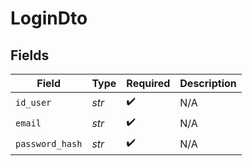 # LoginDto


## Fields

| Field              | Type               | Required           | Description        |
| ------------------ | ------------------ | ------------------ | ------------------ |
| `id_user`          | *str*              | :heavy_check_mark: | N/A                |
| `email`            | *str*              | :heavy_check_mark: | N/A                |
| `password_hash`    | *str*              | :heavy_check_mark: | N/A                |